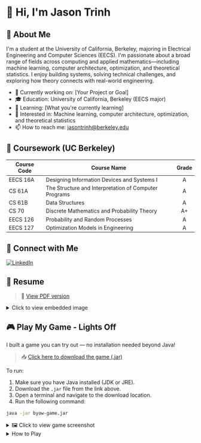 # 👋 Hi, I'm Jason Trinh

## 🌟 About Me
I'm a student at the University of California, Berkeley, majoring in Electrical Engineering and Computer Sciences (EECS). I'm passionate about a broad range of fields across computing and applied mathematics—including machine learning, computer architecture, optimization, and theoretical statistics. I enjoy building systems, solving technical challenges, and exploring how theory connects with real-world engineering.

- 💼 Currently working on: [Your Project or Goal]
- 🎓 Education: University of California, Berkeley (EECS major)
- 🌱 Learning: [What you're currently learning]
- 🧠 Interested in: Machine learning, computer architecture, optimization, and theoretical statistics
- 📫 How to reach me: jasontrinh@berkeley.edu

## 📘 Coursework (UC Berkeley)

| Course Code | Course Name                                          | Grade |
|-------------|-------------------------------------------------------|:-----:|
| EECS 16A    | Designing Information Devices and Systems I           |   A   |
| CS 61A      | The Structure and Interpretation of Computer Programs |   A   |
| CS 61B      | Data Structures                                       |   A   |
| CS 70       | Discrete Mathematics and Probability Theory           |  A+   |
| EECS 126    | Probability and Random Processes                      |   A   |
| EECS 127    | Optimization Models in Engineering                    |   A   |

## 🔗 Connect with Me
[![LinkedIn](https://img.shields.io/badge/LinkedIn-Connect-informational?style=flat&logo=linkedin&logoColor=white&color=0A66C2)](https://www.linkedin.com/in/jason-trinh-4590a8315)

## 📄 Resume
> 📎 [View PDF version](https://raw.githubusercontent.com/jaizunT/jaizunT.github.io/main/Resume%207-25-27_img.jpg)

<details>
  <summary>Click to view embedded image</summary>

  <p align="center">
    <img src="https://raw.githubusercontent.com/jaizunT/jaizunT.github.io/main/Resume%207-25-27_img.jpg" alt="Resume" width="70%">
  </p>
</details>

## 🎮 Play My Game - Lights Off

I built a game you can try out — no installation needed beyond Java!

> 📥 [Click here to download the game (.jar)](https://raw.githubusercontent.com/jaizunT/jaizunT.github.io/main/byow-game.jar)

To run:

1. Make sure you have Java installed (JDK or JRE).
2. Download the `.jar` file from the link above.
3. Open a terminal and navigate to the download location.
4. Run the following command:

```bash
java -jar byow-game.jar
```
<details>
  <summary>🖼️ Click to view game screenshot</summary>

  <p align="center">
    <a href="https://raw.githubusercontent.com/jaizunT/jaizunT.github.io/main/game-screenshot.png" target="_blank">
      <img src="https://raw.githubusercontent.com/jaizunT/jaizunT.github.io/main/game-screenshot.png" alt="Lights Off Game Screenshot" width="80%">
    </a>
  </p>

</details>

<details>
  <summary>How to Play</summary>

  - **Explore the world**
  - **Find the keys** scattered across the map, place them in "the zone", and find the way out through the **portal**
  - **Collect orbs** to use abilities
  - **Avoid "the entity"**

  ### 🕹️ Controls

  #### Main Menu:
  - `n`: New game — enter a numeric seed followed by `s`
  - `l`: Load previous game state
  - `q`: Quit

  #### In Game:
  - Movement: `w`, `a`, `s`, `d`
  - Abilities:
    - `k`: Dash (2 orbs, in current direction)
    - `m`: Teleport through walls (5 orbs, must be 1 tile away from wall and facing it)
  - Interactions:
    - `j`: Pick up/place key (only one key can be carried)
  - Utilities:
    - `z`: Toggle lights (cheat)
    - `x`: Show entity path
    - `v`: Save game state
    - `l`: Load game state
    - `r`: Restart
    - `:` then `q`: Quit

  #### HUD (Top Right):
  - Current direction facing
  - Number of keys placed
  - Number of orbs collected
  - Tile currently under cursor

</details>
